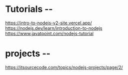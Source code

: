 # Tutorials --

https://intro-to-nodejs-v2-site.vercel.app/
https://nodejs.dev/learn/introduction-to-nodejs
https://www.javatpoint.com/nodejs-tutorial

# projects --

https://itsourcecode.com/topics/nodejs-projects/page/2/
